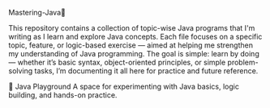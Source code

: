 Mastering-Java🎯

This repository contains a collection of topic-wise Java programs that I'm writing as I learn and explore Java concepts. Each file focuses on a specific topic, feature, or logic-based exercise — aimed at helping me strengthen my understanding of Java programming.
The goal is simple: learn by doing — whether it’s basic syntax, object-oriented principles, or simple problem-solving tasks, I’m documenting it all here for practice and future reference.

🧪 Java Playground
A space for experimenting with Java basics, logic building, and hands-on practice.
